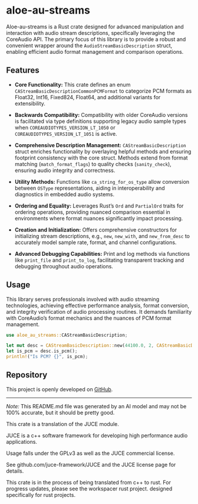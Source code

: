# aloe-au-streams

Aloe-au-streams is a Rust crate designed for advanced manipulation and interaction with audio stream descriptions, specifically leveraging the CoreAudio API. The primary focus of this library is to provide a robust and convenient wrapper around the `AudioStreamBasicDescription` struct, enabling efficient audio format management and comparison operations.

## Features

- **Core Functionality:** This crate defines an enum `CAStreamBasicDescriptionCommonPCMFormat` to categorize PCM formats as Float32, Int16, Fixed824, Float64, and additional variants for extensibility.

- **Backwards Compatibility:** Compatibility with older CoreAudio versions is facilitated via type definitions supporting legacy audio sample types when `COREAUDIOTYPES_VERSION_LT_1050` or `COREAUDIOTYPES_VERSION_LT_1051` is active.

- **Comprehensive Description Management:** `CAStreamBasicDescription` struct enriches functionality by overlaying helpful methods and ensuring footprint consistency with the core struct. Methods extend from format matching (`match_format_flags`) to quality checks (`sanity_check`), ensuring audio integrity and correctness.

- **Utility Methods:** Functions like `ca_string_for_os_type` allow conversion between `OSType` representations, aiding in interoperability and diagnostics in embedded audio systems.

- **Ordering and Equality:** Leverages Rust’s `Ord` and `PartialOrd` traits for ordering operations, providing nuanced comparison essential in environments where format nuances significantly impact processing.

- **Creation and Initialization:** Offers comprehensive constructors for initializing stream descriptions, e.g., `new`, `new_with`, and `new_from_desc` to accurately model sample rate, format, and channel configurations.

- **Advanced Debugging Capabilities:** Print and log methods via functions like `print_file` and `print_to_log`, facilitating transparent tracking and debugging throughout audio operations.

## Usage

This library serves professionals involved with audio streaming technologies, achieving effective performance analysis, format conversion, and integrity verification of audio processing routines. It demands familiarity with CoreAudio’s format mechanics and the nuances of PCM format management.

```rust
use aloe_au_streams::CAStreamBasicDescription;

let mut desc = CAStreamBasicDescription::new(44100.0, 2, CAStreamBasicDescriptionCommonPCMFormat::kPCMFormatFloat32, true);
let is_pcm = desc.is_pcm();
println!("Is PCM? {}", is_pcm);
```

## Repository

This project is openly developed on [GitHub](https://github.com/klebs6/aloe-rs).

---

*Note:* This README.md file was generated by an AI model and may not be 100% accurate, but it should be pretty good.

This crate is a translation of the JUCE module.

JUCE is a c++ software framework for developing high performance audio applications.

Usage falls under the GPLv3 as well as the JUCE commercial license.

See github.com/juce-framework/JUCE and the JUCE license page for details.

This crate is in the process of being translated from c++ to rust. For progress updates, please see the workspacer rust project. designed specifically for rust projects.
